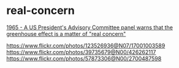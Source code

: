 # real-concern
[1965 - A US President's Advisory Committee panel warns that the greenhouse effect is a matter of "real concern"](https://www.bbc.com/news/science-environment-15874560)


https://www.flickr.com/photos/123526936@N07/17001003589
https://www.flickr.com/photos/39735679@N00/426262117
https://www.flickr.com/photos/57873306@N00/2700487598